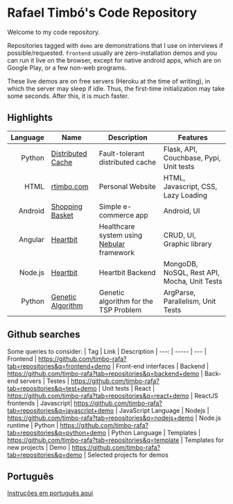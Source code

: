 # Rafael Timbó's Code Repository

Welcome to my code repository.

Repositories tagged with `demo` are demonstrations that I use on interviews if possible/requested.
`frontend` usually are zero-installation demos and you can run it live on the browser, except for native android apps, which are on Google Play, or a few non-web programs.

These live demos are on free servers (Heroku at the time of writing), in which the server may sleep if idle.
Thus, the first-time initialization may take some seconds. After this, it is much faster.

## Highlights

| Language | Name | Description | Features
| ---:   | --- | --- | ---
| Python | [Distributed Cache](https://github.com/timbo-rafa/geo-cache) | Fault-tolerant distributed cache | Flask, API, Couchbase, Pypi, Unit tests
| HTML   | [rtimbo.com](https://rtimbo.com) | Personal Website | HTML, Javascript, CSS, Lazy Loading
| Android| [Shopping Basket](https://github.com/timbo-rafa/android-shoppingbasket) | Simple e-commerce app | Android, UI
| Angular| [Heartbit](https://heartbit.rtimbo.com/) | Healthcare system using [Nebular](https://akveo.github.io/nebular/) framework | CRUD, UI, Graphic library
| Node.js| [Heartbit](https://github.com/timbo-rafa/heartbit-backend) | Heartbit Backend | MongoDB, NoSQL, Rest API, Mocha, Unit Tests
| Python | [Genetic Algorithm](https://github.com/timbo-rafa/genetic-algorithm) | Genetic algorithm for the TSP Problem | ArgParse, Parallelism, Unit Tests

## Github searches

Some queries to consider:
| Tag        |  Link                                                              | Description
| ---:       | -----                                                              | ---
| Frontend  |  https://github.com/timbo-rafa?tab=repositories&q=frontend+demo    | Front-end interfaces
| Backend   |  https://github.com/timbo-rafa?tab=repositories&q=backend+demo     | Back-end servers
| Testes    |  https://github.com/timbo-rafa?tab=repositories&q=test+demo        | Unit tests
| React     |  https://github.com/timbo-rafa?tab=repositories&q=react+demo       | ReactJS frontends
| Javascript|  https://github.com/timbo-rafa?tab=repositories&q=javascript+demo  | JavaScript Language
| Nodejs    |  https://github.com/timbo-rafa?tab=repositories&q=nodejs+demo      | Node.js runtime
| Python    |  https://github.com/timbo-rafa?tab=repositories&q=python+demo      | Python Language
| Templates |  https://github.com/timbo-rafa?tab=repositories&q=template         | Templates for new projects
| Demo      |  https://github.com/timbo-rafa?tab=repositories&q=demo             | Selected projects for demos



## Português

[Instruções em português aqui](https://github.com/timbo-rafa/readme/blob/master/README.pt-br.md)
